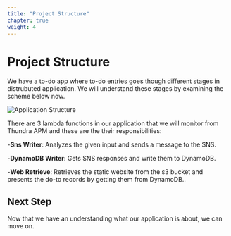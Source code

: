 ```yaml
---
title: "Project Structure"
chapter: true
weight: 4
---
```




# Project Structure
We have a to-do app where to-do entries goes though different stages in distrubuted application.
We will understand these stages by examining the scheme below now.  






![Application Structure](/images/_project_structure/application-structure.png)

 There are 3 lambda functions  in our application that we will monitor from Thundra APM and these are the their responsibilities:


-**Sns Writer**: Analyzes the given input and sends a message to the SNS.

-**DynamoDB Writer**: Gets SNS responses and write them to DynamoDB.

-**Web Retrieve**: Retrieves the static website from the s3 bucket and presents the do-to records by getting them from DynamoDB..


## Next Step

Now that we have an understanding what our application is about, we can move on.
